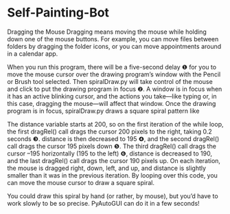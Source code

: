 # Self-Painting-Bot

Dragging the Mouse 
Dragging means moving the mouse while holding down one of the mouse buttons. For example, you can move files between folders by dragging the folder icons, or you can move appointments around in a calendar app.

When you run this program, there will be a five-second delay ❶ for you to move the mouse cursor over the drawing program’s window with the Pencil or Brush tool selected. Then spiralDraw.py will take control of the mouse and click to put the drawing program in focus ❷. A window is in focus when it has an active blinking cursor, and the actions you take—like typing or, in this case, dragging the mouse—will affect that window. Once the drawing program is in focus, spiralDraw.py draws a square spiral pattern like

The distance variable starts at 200, so on the first iteration of the while loop, the first dragRel() call drags the cursor 200 pixels to the right, taking 0.2 seconds ❸. distance is then decreased to 195 ❹, and the second dragRel() call drags the cursor 195 pixels down ❺. The third dragRel() call drags the cursor –195 horizontally (195 to the left) ❻, distance is decreased to 190, and the last dragRel() call drags the cursor 190 pixels up. On each iteration, the mouse is dragged right, down, left, and up, and distance is slightly smaller than it was in the previous iteration. By looping over this code, you can move the mouse cursor to draw a square spiral.

You could draw this spiral by hand (or rather, by mouse), but you’d have to work slowly to be so precise. PyAutoGUI can do it in a few seconds!
